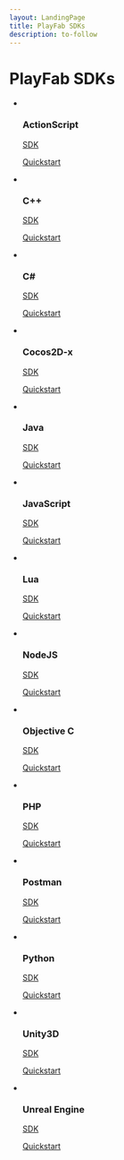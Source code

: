 ```yaml
---
layout: LandingPage
title: PlayFab SDKs
description: to-follow
---
```


# PlayFab SDKs

<ul class="panelContent cardsF">
    <li>
        <div class="cardSize">
            <div class="cardPadding">
                <div class="card">
                    <div class="cardImageOuter">
                        <div class="cardImage">
                            <img src="https://docs.microsoft.com/media/common/placeholder.svg" alt="">
                        </div>
                    </div>
                    <div class="cardText">
                        <h3>ActionScript</h3>
                        <p><a href="/playfab/sdks/actionscript">SDK</a></p>
                        <p><a href="/playfab/sdks/actionscript/quickstart">Quickstart</a></p>
                    </div>
                </div>
            </div>
        </div>
    </li>
    <li>
        <div class="cardSize">
            <div class="cardPadding">
                <div class="card">
                    <div class="cardImageOuter">
                        <div class="cardImage">
                            <img src="https://docs.microsoft.com/media/logos/logo_Cplusplus.svg" alt="">
                        </div>
                    </div>
                    <div class="cardText">
                        <h3>C++</h3>
                        <p><a href="/playfab/sdks/xplatcpp">SDK</a></p>
                        <p><a href="/playfab/sdks/xplatcpp/quickstart">Quickstart</a></p>
                    </div>
                </div>
            </div>
        </div>
    </li>
    <li>
        <div class="cardSize">
            <div class="cardPadding">
                <div class="card">
                    <div class="cardImageOuter">
                        <div class="cardImage">
                            <img src="https://docs.microsoft.com/media/logos/logo_Csharp.svg" alt="">
                        </div>
                    </div>
                    <div class="cardText">
                        <h3>C#</h3>
                        <p><a href="/playfab/sdks/c-sharp">SDK</a></p>
                        <p><a href="/playfab/sdks/c-sharp/quickstart">Quickstart</a></p>
                    </div>
                </div>
            </div>
        </div>
    </li>
    <li>
        <div class="cardSize">
            <div class="cardPadding">
                <div class="card">
                    <div class="cardImageOuter">
                        <div class="cardImage">
                            <img src="https://docs.microsoft.com/media/common/placeholder.svg" alt="">
                        </div>
                    </div>
                    <div class="cardText">
                        <h3>Cocos2D-x</h3>
                        <p><a href="/playfab/sdks/Cocos2D-x">SDK</a></p>
                        <p><a href="/playfab/sdks/Cocos2D-x/quickstart">Quickstart</a></p>
                    </div>
                </div>
            </div>
        </div>
    </li>
    <li>
        <div class="cardSize">
            <div class="cardPadding">
                <div class="card">
                    <div class="cardImageOuter">
                        <div class="cardImage">
                            <img src="https://docs.microsoft.com/media/logos/logo_java.svg" alt="">
                        </div>
                    </div>
                    <div class="cardText">
                        <h3>Java</h3>
                        <p><a href="/playfab/sdks/java">SDK</a></p>
                        <p><a href="/playfab/sdks/java/quickstart">Quickstart</a></p>
                    </div>
                </div>
            </div>
        </div>
    </li>
    <li>
        <div class="cardSize">
            <div class="cardPadding">
                <div class="card">
                    <div class="cardImageOuter">
                        <div class="cardImage">
                            <img src="https://docs.microsoft.com/media/logos/logo_js.svg" alt="">
                        </div>
                    </div>
                    <div class="cardText">
                        <h3>JavaScript</h3>
                        <p><a href="/playfab/sdks/javascript">SDK</a></p>
                        <p><a href="/playfab/sdks/javascript/quickstart">Quickstart</a></p>
                    </div>
                </div>
            </div>
        </div>
    </li>
    <li>
        <div class="cardSize">
            <div class="cardPadding">
                <div class="card">
                    <div class="cardImageOuter">
                        <div class="cardImage">
                            <img src="https://docs.microsoft.com/media/common/placeholder.svg" alt="">
                        </div>
                    </div>
                    <div class="cardText">
                        <h3>Lua</h3>
                        <p><a href="/playfab/sdks/lua">SDK</a></p>
                        <p><a href="/playfab/sdks/lua/quickstart">Quickstart</a></p>
                    </div>
                </div>
            </div>
        </div>
    </li>
    <li>
        <div class="cardSize">
            <div class="cardPadding">
                <div class="card">
                    <div class="cardImageOuter">
                        <div class="cardImage">
                            <img src="https://docs.microsoft.com/media/logos/logo_nodejs.svg" alt="">
                        </div>
                    </div>
                    <div class="cardText">
                        <h3>NodeJS</h3>
                        <p><a href="/playfab/sdks/nodejs">SDK</a></p>
                        <p><a href="/playfab/sdks/nodejs/quickstart">Quickstart</a></p>
                    </div>
                </div>
            </div>
        </div>
    </li>
    <li>
        <div class="cardSize">
            <div class="cardPadding">
                <div class="card">
                    <div class="cardImageOuter">
                        <div class="cardImage">
                            <img src="https://docs.microsoft.com/media/common/placeholder.svg" alt="">
                        </div>
                    </div>
                    <div class="cardText">
                        <h3>Objective C</h3>
                        <p><a href="/playfab/sdks/objective-c">SDK</a></p>
                        <p><a href="/playfab/sdks/objective-c/quickstart">Quickstart</a></p>
                    </div>
                </div>
            </div>
        </div>
    </li>
    <li>
        <div class="cardSize">
            <div class="cardPadding">
                <div class="card">
                    <div class="cardImageOuter">
                        <div class="cardImage">
                            <img src="https://docs.microsoft.com/media/logos/logo_php.svg" alt="">
                        </div>
                    </div>
                    <div class="cardText">
                        <h3>PHP</h3>
                        <p><a href="/playfab/sdks/php">SDK</a></p>
                        <p><a href="/playfab/sdks/php/quickstart">Quickstart</a></p>
                    </div>
                </div>
            </div>
        </div>
    </li>
    <li>
        <div class="cardSize">
            <div class="cardPadding">
                <div class="card">
                    <div class="cardImageOuter">
                        <div class="cardImage">
                            <img src="https://docs.microsoft.com/media/common/placeholder.svg" alt="">
                        </div>
                    </div>
                    <div class="cardText">
                        <h3>Postman</h3>
                        <p><a href="/playfab/sdks/postman">SDK</a></p>
                        <p><a href="/playfab/sdks/postman/quickstart">Quickstart</a></p>
                    </div>
                </div>
            </div>
        </div>
    </li>
    <li>
        <div class="cardSize">
            <div class="cardPadding">
                <div class="card">
                    <div class="cardImageOuter">
                        <div class="cardImage">
                            <img src="https://docs.microsoft.com/media/logos/logo_python.svg" alt="">
                        </div>
                    </div>
                    <div class="cardText">
                        <h3>Python</h3>
                        <p><a href="/playfab/sdks/python">SDK</a></p>
                        <p><a href="/playfab/sdks/python/quickstart">Quickstart</a></p>
                    </div>
                </div>
            </div>
        </div>
    </li>
    <li>
        <div class="cardSize">
            <div class="cardPadding">
                <div class="card">
                    <div class="cardImageOuter">
                        <div class="cardImage">
                            <img src="https://docs.microsoft.com/media/logos/logo_unity.svg" alt="">
                        </div>
                    </div>
                    <div class="cardText">
                        <h3>Unity3D</h3>
                        <p><a href="/playfab/sdks/unity3d">SDK</a></p>
                        <p><a href="/playfab/sdks/unity3d/quickstart">Quickstart</a></p>
                    </div>
                </div>
            </div>
        </div>
    </li>
    <li>
        <div class="cardSize">
            <div class="cardPadding">
                <div class="card">
                    <div class="cardImageOuter">
                        <div class="cardImage">
                            <img src="https://docs.microsoft.com/media/common/placeholder.svg" alt="">
                        </div>
                    </div>
                    <div class="cardText">
                        <h3>Unreal Engine</h3>
                        <p><a href="/playfab/sdks/unreal">SDK</a></p>
                        <p><a href="/playfab/sdks/unreal/quickstart">Quickstart</a></p>
                    </div>
                </div>
            </div>
        </div>
    </li>
</ul>